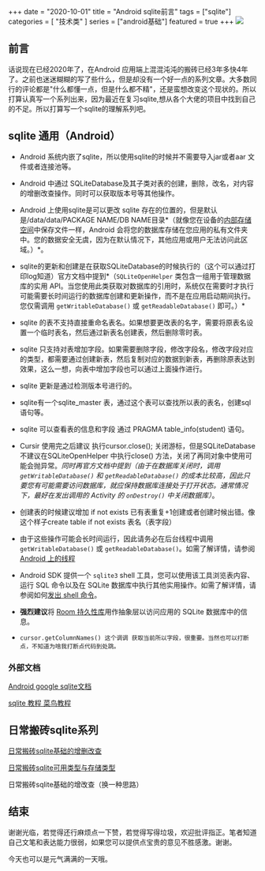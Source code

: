 +++
date = "2020-10-01"
title = "Android sqlite前言"
tags = ["sqlite"]
categories = [
    "技术类"
]
series = ["android基础"]
featured = true
+++
![](https://p3-juejin.byteimg.com/tos-cn-i-k3u1fbpfcp/dcf76e3e7a1646aab6cf921dfffd3a45~tplv-k3u1fbpfcp-zoom-1.image)

## 前言

话说现在已经2020年了，在Android 应用端上混混沌沌的搬砖已经3年多快4年了。之前也迷迷糊糊的写了些什么，但是却没有一个好一点的系列文章。大多数同行的评论都是"什么都懂一点，但是什么都不精"，还是蛮想改变这个现状的。所以打算认真写一个系列出来，因为最近在复习sqlite,想从各个大佬的项目中找到自己的不足。所以打算写一个sqlite的理解系列吧。

## sqlite 通用（Android）

* Android 系统内嵌了sqlite，所以使用sqlite的时候并不需要导入jar或者aar 文件或者连接池等。

* Android 中通过 SQLiteDatabase及其子类对表的创建，删除，改名，对内容的增删改查操作。同时可以获取版本号等其他操作。

* Android 上使用sqlite是可以更改 sqlite 存在的位置的，但是默认是/data/data/PACKAGE NAME/DB NAME目录*（就像您在设备的[内部存储空间](https://developer.android.google.cn/guide/topics/data/data-storage?hl=zh_cn#filesInternal)中保存文件一样，Android 会将您的数据库存储在您应用的私有文件夹中。您的数据安全无虞，因为在默认情况下，其他应用或用户无法访问此区域。）*。

* sqlite的更新和创建是在获取SQLiteDatabase的时候执行的（这个可以通过打印log知道）官方文档中提到*（`SQLiteOpenHelper` 类包含一组用于管理数据库的实用 API。当您使用此类获取对数据库的引用时，系统仅在需要时才执行可能需要长时间运行的数据库创建和更新操作，而不是在应用启动期间执行。您仅需调用 `getWritableDatabase()` 或 `getReadableDatabase()` 即可。）*

* sqlite 的表不支持直接重命名表名。如果想要更改表的名字，需要将原表名设置一个临时表名，然后通过新表名创建表，然后删除零时表。

* sqlite 只支持对表增加字段。如果需要删除字段，修改字段名，修改字段对应的类型，都需要通过创建新表，然后复制对应的数据到新表，再删除原表达到效果，这么一想，向表中增加字段也可以通过上面操作进行。

* sqlite 更新是通过检测版本号进行的。

* sqlite有一个sqlite_master 表，通过这个表可以查找所以表的表名，创建sql语句等。

* sqlite 可以查看表的信息和字段 通过 PRAGMA table_info(student)  语句。

* Cursir 使用完之后建议 执行cursor.close(); 关闭游标，但是SQLiteDatabase 不建议在SQLiteOpenHelper 中执行close() 方法，关闭了再同对象中使用可能会抛异常。*同时再官方文档中提到（由于在数据库关闭时，调用 `getWritableDatabase()` 和 `getReadableDatabase()` 的成本比较高，因此只要您有可能需要访问数据库，就应保持数据库连接处于打开状态。通常情况下，最好在发出调用的 Activity 的 `onDestroy()` 中关闭数据库）*。

* 创建表的时候建议增加 if not exists 已有表重复+1创建或者创建时候出错。像这个样子create table if not exists 表名（表字段）

* 由于这些操作可能会长时间运行，因此请务必在后台线程中调用 `getWritableDatabase()` 或 `getReadableDatabase()`。如需了解详情，请参阅 [Android 上的线程](https://developer.android.google.cn/training/multiple-threads?hl=zh_cn)

* Android SDK 提供一个 `sqlite3` shell 工具，您可以使用该工具浏览表内容、运行 SQL 命令以及在 SQLite 数据库中执行其他实用操作。如需了解详情，请参阅如何[发出 shell 命令](https://developer.android.google.cn/studio/command-line/adb?hl=zh_cn#shellcommands)。

* **强烈建议**将 [Room 持久性库](https://developer.android.google.cn/training/basics/data-storage/room?hl=zh_cn)用作抽象层以访问应用的 SQLite 数据库中的信息。

* ```
  cursor.getColumnNames() 这个调调 获取当前所以字段，很重要。当然也可以打断点，不知道为啥我打断点代码到处跳。
  ```



### 外部文档

[Android google sqlite文档](https://developer.android.google.cn/training/data-storage/sqlite?hl=zh_cn#java)

[sqlite 教程 菜鸟教程](https://www.runoob.com/sqlite/sqlite-tutorial.html)



## 日常搬砖sqlite系列

 [日常搬砖sqlite基础的增删改查](https://juejin.im/post/6868507678935777288/)

[日常搬砖sqlite可用类型与存储类型]()

日常搬砖sqlite基础的增改查（换一种思路）

## 结束

谢谢光临，若觉得还行麻烦点一下赞，若觉得写得垃圾，欢迎批评指正。笔者知道自己文笔和表达能力很弱，如果您可以提供点宝贵的意见不胜感激。谢谢。

今天也可以是元气满满的一天哦。